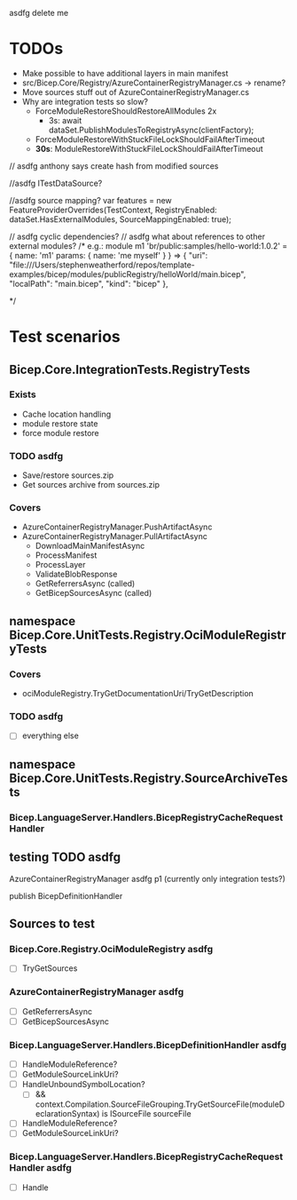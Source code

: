 ﻿asdfg delete me

# TODOs
* Make possible to have additional layers in main manifest
* src/Bicep.Core/Registry/AzureContainerRegistryManager.cs -> rename?
* Move sources stuff out of AzureContainerRegistryManager.cs
* Why are integration tests so slow?
  * ForceModuleRestoreShouldRestoreAllModules 2x
    * 3s: await dataSet.PublishModulesToRegistryAsync(clientFactory);
  * ForceModuleRestoreWithStuckFileLockShouldFailAfterTimeout
  * **30s**: ModuleRestoreWithStuckFileLockShouldFailAfterTimeout

// asdfg anthony says create hash from modified sources

//asdfg ITestDataSource?

//asdfg source mapping?  var features = new FeatureProviderOverrides(TestContext, RegistryEnabled: dataSet.HasExternalModules, SourceMappingEnabled: true);

// asdfg cyclic dependencies?
// asdfg what about references to other external modules?
/*
 e.g.:
 module m1 'br/public:samples/hello-world:1.0.2' = {
   name: 'm1'
   params: {
     name: 'me myself'
   }
 }
=>
    {
      "uri": "file:///Users/stephenweatherford/repos/template-examples/bicep/modules/publicRegistry/helloWorld/main.bicep",
      "localPath": "main.bicep",
      "kind": "bicep"
    },

*/


# Test scenarios

## Bicep.Core.IntegrationTests.RegistryTests
### Exists
* Cache location handling
* module restore state
* force module restore
### TODO asdfg
* Save/restore sources.zip
* Get sources archive from sources.zip
### Covers
* AzureContainerRegistryManager.PushArtifactAsync
* AzureContainerRegistryManager.PullArtifactAsync
  * DownloadMainManifestAsync
  * ProcessManifest
  * ProcessLayer
  * ValidateBlobResponse
  * GetReferrersAsync (called)
  * GetBicepSourcesAsync (called)

## namespace Bicep.Core.UnitTests.Registry.OciModuleRegistryTests
### Covers
* ociModuleRegistry.TryGetDocumentationUri/TryGetDescription
### TODO asdfg
* [ ] everything else

## namespace Bicep.Core.UnitTests.Registry.SourceArchiveTests

### Bicep.LanguageServer.Handlers.BicepRegistryCacheRequestHandler



## testing TODO asdfg
AzureContainerRegistryManager asdfg p1 (currently only integration tests?)

publish
BicepDefinitionHandler

## Sources to test
### Bicep.Core.Registry.OciModuleRegistry  asdfg
* [ ] TryGetSources
### AzureContainerRegistryManager asdfg
* [ ] GetReferrersAsync
* [ ] GetBicepSourcesAsync
### Bicep.LanguageServer.Handlers.BicepDefinitionHandler asdfg
* [ ] HandleModuleReference?
* [ ] GetModuleSourceLinkUri?
* [ ] HandleUnboundSymbolLocation?
  * [ ] && context.Compilation.SourceFileGrouping.TryGetSourceFile(moduleDeclarationSyntax) is ISourceFile sourceFile
* [ ] HandleModuleReference?
* [ ] GetModuleSourceLinkUri?
### Bicep.LanguageServer.Handlers.BicepRegistryCacheRequestHandler asdfg
* [ ] Handle